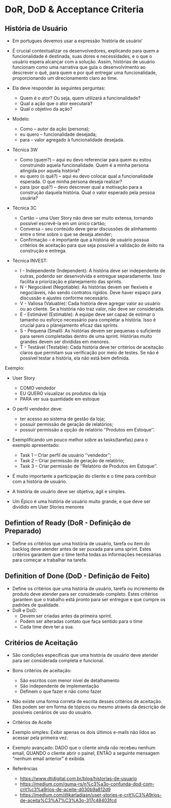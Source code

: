 # DoR, DoD & Acceptance Criteria

## História de Usuário

- Em portugues devemos usar a expressão ‘história de usuário’
- É crucial contextualizar os desenvolvedores, explicando para quem a funcionalidade é destinada, suas dores e necessidades, e o que o usuário espera alcançar com a solução. Assim, histórias de usuário funcionam como uma narrativa que guia o desenvolvimento ao descrever o quê, para quem e por quê entregar uma funcionalidade, proporcionando um direcionamento claro ao time.

- Ela deve responder às seguintes perguntas:

    - Quem é o ator? Ou seja, quem utilizará a funcionalidade?
    - Qual a ação que o ator executará?
    - Qual o objetivo da ação?


- Modelo:
    - Como – autor da ação (persona);
    - eu quero – funcionalidade desejada;
    - para – valor agregado à funcionalidade desejada.

- Técnica 3W 

    - Como (quem?) – aqui eu devo referenciar para quem eu estou construindo aquela funcionalidade. Quem é a minha persona atingida por aquela história?
    - eu quero (o quê?) – aqui eu devo colocar qual a funcionalidade esperada. O que minha persona deseja realizar?
    - para (por quê?) – devo descrever qual a motivação para a construção daquela história. Qual o valor esperado pela pessoa usuária?

- Técnica 3C 

    - Cartão – uma User Story não deve ser muito extensa, tornando possível escrevê-la em um único cartão;
    - Conversa – seu conteúdo deve gerar discussões de alinhamento entre o time sobre o que se deseja atender;
    - Confirmação – é importante que a história de usuário possua critérios de aceitação para que seja possível a validação de êxito na construção e entrega.

- Técnica INVEST:

    - I - Independente (Independent):
    A história deve ser independente de outras, podendo ser desenvolvida e entregue separadamente. Isso facilita a priorização e planejamento das sprints.
    - N - Negociável (Negotiable):
    As histórias devem ser flexíveis e negociáveis, não sendo contratos rígidos. Deve haver espaço para discussão e ajustes conforme necessário.
    - V - Valiosa (Valuable):
    Cada história deve agregar valor ao usuário ou ao cliente. Se a história não traz valor, não deve ser considerada.
    - E - Estimável (Estimable):
    A equipe deve ser capaz de estimar o tamanho ou esforço necessário para completar a história. Isso é crucial para o planejamento eficaz das sprints.
    - S - Pequena (Small):
    As histórias devem ser pequenas o suficiente para serem completadas dentro de uma sprint. Histórias muito grandes devem ser divididas em menores.
    - T - Testável (Testable):
    Cada história deve ter critérios de aceitação claros que permitam sua verificação por meio de testes. Se não é possível testar a história, ela não está bem definida.

Exemplo:

- User Story
    - COMO vendedor
    - EU QUERO visualizar os produtos da loja
    - PARA ver sua quantidade em estoque

- O perfil vendedor deve:
    - ter acesso ao sistema de gestão da loja;
    - possuir permissão de geração de relatórios;
    - possuir permissão a opção de relatório ‘’Produtos em Estoque’’.

- Exemplificando um pouco melhor sobre as tasks(tarefas) para o exemplo apresentado:

    - Task 1 – Criar perfil de usuário ‘’vendedor’’;
    - Task 2 – Criar permissão de geração de relatório;
    - Task 3 – Criar permissão de ‘’Relatório de Produtos em Estoque’’.


- É muito importante a participação do cliente e o time para contribuir com a história de usuário.
- A história de usuário deve ser objetiva, ágil e simples.
- Um Épico é uma história de usuário muito grande, e que deve ser dividido em User Stories menores

## Defintion of Ready (DoR - Definição de Preparado)

- Define os critérios que uma história de usuário, tarefa ou item do backlog deve atender antes de ser puxada para uma sprint. Estes critérios garantem que o time tenha todas as informações necessárias para começar a trabalhar na tarefa.

## Definition of Done (DoD - Definição de Feito)

- Define os critérios que uma história de usuário, tarefa ou incremento de produto deve atender para ser considerado completo. Estes critérios garantem que o trabalho está pronto para ser entregue e que cumpre os padrões de qualidade.
- DoR e DoD:
    - Devem ser criadas antes da primeira sprint.
    - Podem ser alteradas contato que faça sentido para o time
    - Cada time deve ter a sua.

## Critérios de Aceitação
- São condições específicas que uma história de usuário deve atender para ser considerada completa e funcional.
- Bons critérios de aceitação:
    - São escritos com menor nível de detalhamento
    - São independente de implementação
    - Definem o que fazer e não como fazer
- Não existe uma forma correta de escrita desses critérios de aceitação. Eles podem ser em forma de tópicos ou mesmo através da descrição de possíveis cenários de uso do usuário.

- Critérios de Aceite

- Exemplo simples: Exibir apenas os dois últimos e-mails não lidos ao acessar pela primeira vez.

- Exemplo avançado: DADO que o cliente ainda não recebeu nenhum email, QUANDO o cliente abrir o painel, ENTÃO a seguinte mensagem “nenhum email anterior” é exibida.


- Referências
    - https://www.dtidigital.com.br/blog/historias-de-usuario
    - https://medium.com/guma-rs/n%c3%a3o-confunda-dod-com-crit%c3%a9rios-de-aceite-d030b9a812d9
    - https://medium.com/@karladiasn/user-stories-e-crit%C3%A9rios-de-aceita%C3%A7%C3%A3o-317c48403fcd
